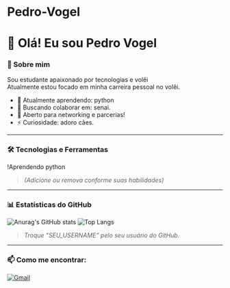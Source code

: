# Pedro-Vogel
# 👋 Olá! Eu sou Pedro Vogel

### 🚀 Sobre mim
Sou estudante apaixonado por tecnologias e volêi  
Atualmente estou focado em minha carreira pessoal no volêi.

- 🌱 Atualmente aprendendo: python
- 👯 Buscando colaborar em: senai.
- 🤝 Aberto para networking e parcerias!
- ⚡ Curiosidade: adoro cães.
---

### 🛠️ Tecnologias e Ferramentas

!Aprendendo python

> *(Adicione ou remova conforme suas habilidades)*

---

### 📊 Estatísticas do GitHub

![Anurag's GitHub stats](https://github-readme-stats.vercel.app/api?username=PedroVogel&show_icons=true&theme=radical)
![Top Langs](https://github-readme-stats.vercel.app/api/top-langs/?username=PedroVogel&layout=compact&theme=radical)

> *Troque "SEU_USERNAME" pelo seu usuário do GitHub.*

---

### 📫 Como me encontrar:


[![Gmail](https://img.shields.io/badge/-Email-c14438?style=flat-square&logo=Gmail&logoColor=white)](mailto:croquetedaquebrada@gmail.com)  



